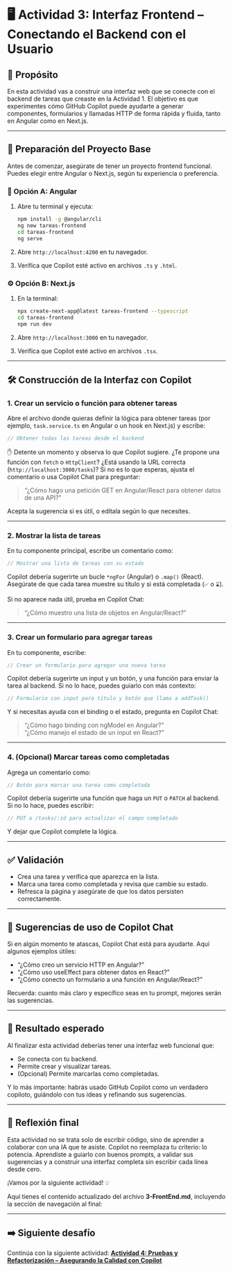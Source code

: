 # 🖥️ Actividad 3: Interfaz Frontend – Conectando el Backend con el Usuario

## 🎯 Propósito

En esta actividad vas a construir una interfaz web que se conecte con el backend de tareas que creaste en la Actividad 1. El objetivo es que experimentes cómo GitHub Copilot puede ayudarte a generar componentes, formularios y llamadas HTTP de forma rápida y fluida, tanto en Angular como en Next.js.

---

## 🧱 Preparación del Proyecto Base

Antes de comenzar, asegúrate de tener un proyecto frontend funcional. Puedes elegir entre Angular o Next.js, según tu experiencia o preferencia.

### 🔧 Opción A: Angular

1. Abre tu terminal y ejecuta:
   ```bash
   npm install -g @angular/cli
   ng new tareas-frontend
   cd tareas-frontend
   ng serve
   ```

2. Abre `http://localhost:4200` en tu navegador.

3. Verifica que Copilot esté activo en archivos `.ts` y `.html`.

### ⚙️ Opción B: Next.js

1. En la terminal:
   ```bash
   npx create-next-app@latest tareas-frontend --typescript
   cd tareas-frontend
   npm run dev
   ```

2. Abre `http://localhost:3000` en tu navegador.

3. Verifica que Copilot esté activo en archivos `.tsx`.

---

## 🛠️ Construcción de la Interfaz con Copilot

### 1. Crear un servicio o función para obtener tareas

Abre el archivo donde quieras definir la lógica para obtener tareas (por ejemplo, `task.service.ts` en Angular o un hook en Next.js) y escribe:

```ts
// Obtener todas las tareas desde el backend
```

✋ Detente un momento y observa lo que Copilot sugiere. ¿Te propone una función con `fetch` o `HttpClient`? ¿Está usando la URL correcta (`http://localhost:3000/tasks`)? Si no es lo que esperas, ajusta el comentario o usa Copilot Chat para preguntar:

> “¿Cómo hago una petición GET en Angular/React para obtener datos de una API?”

Acepta la sugerencia si es útil, o edítala según lo que necesites.

---

### 2. Mostrar la lista de tareas

En tu componente principal, escribe un comentario como:

```ts
// Mostrar una lista de tareas con su estado
```

Copilot debería sugerirte un bucle `*ngFor` (Angular) o `.map()` (React). Asegúrate de que cada tarea muestre su título y si está completada (`✅` o `⌛`).

Si no aparece nada útil, prueba en Copilot Chat:

> “¿Cómo muestro una lista de objetos en Angular/React?”

---

### 3. Crear un formulario para agregar tareas

En tu componente, escribe:

```ts
// Crear un formulario para agregar una nueva tarea
```

Copilot debería sugerirte un input y un botón, y una función para enviar la tarea al backend. Si no lo hace, puedes guiarlo con más contexto:

```ts
// Formulario con input para título y botón que llama a addTask()
```

Y si necesitas ayuda con el binding o el estado, pregunta en Copilot Chat:

> “¿Cómo hago binding con ngModel en Angular?”  
> “¿Cómo manejo el estado de un input en React?”

---

### 4. (Opcional) Marcar tareas como completadas

Agrega un comentario como:

```ts
// Botón para marcar una tarea como completada
```

Copilot debería sugerirte una función que haga un `PUT` o `PATCH` al backend. Si no lo hace, puedes escribir:

```ts
// PUT a /tasks/:id para actualizar el campo completado
```

Y dejar que Copilot complete la lógica.

---

## ✅ Validación

- Crea una tarea y verifica que aparezca en la lista.
- Marca una tarea como completada y revisa que cambie su estado.
- Refresca la página y asegúrate de que los datos persisten correctamente.

---

## 💬 Sugerencias de uso de Copilot Chat

Si en algún momento te atascas, Copilot Chat está para ayudarte. Aquí algunos ejemplos útiles:

- “¿Cómo creo un servicio HTTP en Angular?”
- “¿Cómo uso useEffect para obtener datos en React?”
- “¿Cómo conecto un formulario a una función en Angular/React?”

Recuerda: cuanto más claro y específico seas en tu prompt, mejores serán las sugerencias.

---

## 🧠 Resultado esperado

Al finalizar esta actividad deberías tener una interfaz web funcional que:

- Se conecta con tu backend.
- Permite crear y visualizar tareas.
- (Opcional) Permite marcarlas como completadas.

Y lo más importante: habrás usado GitHub Copilot como un verdadero copiloto, guiándolo con tus ideas y refinando sus sugerencias.

---

## 🚀 Reflexión final

Esta actividad no se trata solo de escribir código, sino de aprender a colaborar con una IA que te asiste. Copilot no reemplaza tu criterio: lo potencia. Aprendiste a guiarlo con buenos prompts, a validar sus sugerencias y a construir una interfaz completa sin escribir cada línea desde cero.

¡Vamos por la siguiente actividad! 💡

Aquí tienes el contenido actualizado del archivo **3-FrontEnd.md**, incluyendo la sección de navegación al final:

---

## ➡️ Siguiente desafío

Continúa con la siguiente actividad: **[Actividad 4: Pruebas y Refactorización – Asegurando la Calidad con Copilot](4-PruebasAutomaticas.md)**